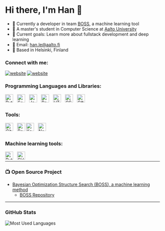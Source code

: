 # Hi there, I'm Han 👋 

- 🔭 Currently a developer in team [BOSS](https://sites.utu.fi/boss/), a machine learning tool
- 🌱 A master's student in Computer Science at [Aalto University](https://www.aalto.fi/en/programmes/masters-programme-in-computer-communication-and-information-sciences)
- 🥅 Current goals: Learn more about fullstack development and deep learning
- 📩 Email: han.le@aalto.fi
- 📍 Based in Helsinki, Finland

### Connect with me:

[![website](./img/linkedin-light.svg)](https://www.linkedin.com/in/han-le#gh-light-mode-only)
[![website](./img/linkedin-dark.svg)](https://www.linkedin.com/in/han-le#gh-dark-mode-only)

### Programming Languages and Libraries:

[<img align="left" alt="Python" width="26px" src="https://cdn.jsdelivr.net/gh/devicons/devicon/icons/python/python-original.svg" style="padding-right:10px;" />](https://www.python.org/)
[<img align="left" alt="Scala" width="26px" src="https://cdn.jsdelivr.net/gh/devicons/devicon/icons/scala/scala-original.svg" style="padding-right:10px;" />](https://www.scala-lang.org/)
[<img align="left" alt="JavaScript" width="26px" src="https://cdn.jsdelivr.net/gh/devicons/devicon/icons/javascript/javascript-original.svg" style="padding-right:10px;" />](https://developer.mozilla.org/en-US/docs/Web/JavaScript)
[<img align="left" alt="React" width="26px" src="https://cdn.jsdelivr.net/gh/devicons/devicon/icons/react/react-original.svg" style="padding-right:10px;" />](https://react.dev/)
[<img align="left" alt="HTML5" width="26px" src="https://cdn.jsdelivr.net/gh/devicons/devicon/icons/html5/html5-original.svg" style="padding-right:10px;" />](https://developer.mozilla.org/en-US/docs/Web/HTML)
[<img align="left" alt="CSS3" width="26px" src="https://cdn.jsdelivr.net/gh/devicons/devicon/icons/css3/css3-original.svg" style="padding-right:10px;" />](https://developer.mozilla.org/en-US/docs/Web/CSS)
[<img align="left" alt="C#" width="26px" src="https://cdn.jsdelivr.net/gh/devicons/devicon@latest/icons/csharp/csharp-original.svg" style="padding-right:10px;" />](https://learn.microsoft.com/en-us/dotnet/csharp/tour-of-csharp/)
<br />
<br />

### Tools:
[<img align="left" alt="Git" width="26px" src="https://cdn.jsdelivr.net/gh/devicons/devicon/icons/git/git-original.svg" style="padding-right:10px;" />](https://git-scm.com/)
[<img align="left" alt="Bash" width="26px" src="https://cdn.jsdelivr.net/gh/devicons/devicon@latest/icons/bash/bash-original.svg" />](https://www.gnu.org/software/bash/)
[<img align="left" alt="Kafka" width="26px" src="https://cdn.jsdelivr.net/gh/devicons/devicon@latest/icons/apachekafka/apachekafka-original.svg" style="padding-right:10px;" />](https://kafka.apache.org/)
[<img align="left" alt="Node.js" width="26px" src="https://cdn.jsdelivr.net/gh/devicons/devicon/icons/nodejs/nodejs-original.svg" style="padding-right:10px;" />](https://nodejs.org/en)
<br />
<br />

### Machine learning tools:
[<img align="left" alt="Pytorch" width="26px" src="https://cdn.jsdelivr.net/gh/devicons/devicon@latest/icons/pytorch/pytorch-original.svg" style="padding-right:10px;" />](https://pytorch.org/)
[<img align="left" alt="Sklearn" width="26px" src="https://cdn.jsdelivr.net/gh/devicons/devicon@latest/icons/scikitlearn/scikitlearn-original.svg" style="padding-right:10px;" />](https://scikit-learn.org/stable/)
<br />

---

### 📺 Open Source Project

<!-- OPENSOURCE:START -->
- [Bayesian Optimization Structure Search (BOSS), a machine learning method](https://sites.utu.fi/boss/)
  - [BOSS Repository](https://gitlab.com/cest-group/boss)
<!-- OPENSOURCE:END -->

---

### GitHub Stats

![Most Used Languages](https://github-readme-stats.vercel.app/api/top-langs/?username=han-le11&hide=jupyter%20notebook,html&theme=tokyonight)


[linkedin]: https://www.linkedin.com/in/han-le/


